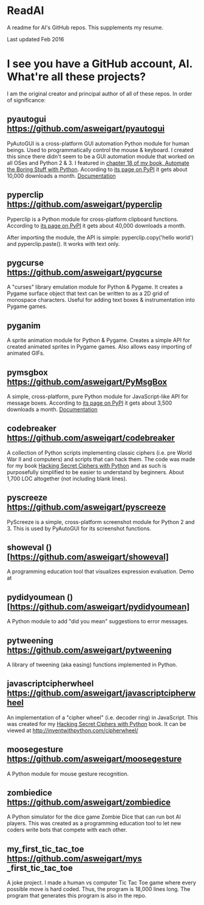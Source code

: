 # ReadAl
A readme for Al's GitHub repos. This supplements my resume.

Last updated Feb 2016

# I see you have a GitHub account, Al. What're all these projects?

I am the original creator and principal author of all of these repos. In order of significance:

## pyautogui https://github.com/asweigart/pyautogui

PyAutoGUI is a cross-platform GUI automation Python module for human beings. Used to programmatically control the mouse & keyboard. I created this since there didn't seem to be a GUI automation module that worked on all OSes and Python 2 & 3. I featured in [chapter 18 of my book, Automate the Boring Stuff with Python](https://automatetheboringstuffwithpython.com). According to [its page on PyPI](https://pypi.python.org/pypi/PyAutoGUI) it gets about 10,000 downloads a month. [Documentation](https://pyautogui.readthedocs.org/en/latest/)

## pyperclip https://github.com/asweigart/pyperclip

Pyperclip is a Python module for cross-platform clipboard functions. According to [its page on PyPI](https://pypi.python.org/pypi/pyperclip) it gets about 40,000 downloads a month.

After importing the module, the API is simple: pyperclip.copy('hello world') and pyperclip.paste(). It works with text only.

## pygcurse https://github.com/asweigart/pygcurse

A "curses" library emulation module for Python & Pygame. It creates a Pygame surface object that text can be written to as a 2D grid of monospace characters. Useful for adding text boxes & instrumentation into Pygame games.

## pyganim

A sprite animation module for Python & Pygame. Creates a simple API for created animated sprites in Pygame games. Also allows easy importing of animated GIFs.

## pymsgbox https://github.com/asweigart/PyMsgBox

A simple, cross-platform, pure Python module for JavaScript-like API for message boxes. According to [its page on PyPI](https://pymsgbox.readthedocs.org/en/latest/) it gets about 3,500 downloads a month. [Documentation](https://pymsgbox.readthedocs.org/en/latest/)

## codebreaker https://github.com/asweigart/codebreaker

A collection of Python scripts implementing classic ciphers (i.e. pre World War II and computers) and scripts that can hack them. The code was made for my book [Hacking Secret Ciphers with Python](https://inventwithpython.com/hacking) and as such is purposefully simplified to be easier to understand by beginners. About 1,700 LOC altogether (not including blank lines).

## pyscreeze https://github.com/asweigart/pyscreeze

PyScreeze is a simple, cross-platform screenshot module for Python 2 and 3. This is used by PyAutoGUI for its screenshot functions.

## showeval ()[https://github.com/asweigart/showeval]

A programming education tool that visualizes expression evaluation. Demo at

## pydidyoumean ()[https://github.com/asweigart/pydidyoumean]

A Python module to add "did you mean" suggestions to error messages.

## pytweening https://github.com/asweigart/pytweening

A library of tweening (aka easing) functions implemented in Python.

## javascriptcipherwheel https://github.com/asweigart/javascriptcipherwheel

An implementation of a "cipher wheel" (i.e. decoder ring) in JavaScript. This was created for my [Hacking Secret Ciphers with Python](https://inventwithpython.com/hacking) book. It can be viewed at http://inventwithpython.com/cipherwheel/


## moosegesture https://github.com/asweigart/moosegesture

A Python module for mouse gesture recognition.

## zombiedice https://github.com/asweigart/zombiedice

A Python simulator for the dice game Zombie Dice that can run bot AI players. This was created as a programming education tool to let new coders write bots that compete with each other.

## my_first_tic_tac_toe https://github.com/asweigart/mys _first_tic_tac_toe

A joke project. I made a human vs computer Tic Tac Toe game where every possible move is hard coded. Thus, the program is 18,000 lines long. The program that generates this program is also in the repo.